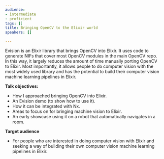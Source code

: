 ```yaml
---
audience:
- intermediate
- proficient
tags: []
title: Bringing OpenCV to the Elixir world
speakers: []

---
```

Evision is an Elixir library that brings OpenCV into Elixir. It uses code to generate NIFs that cover most OpenCV modules in the main OpenCV repo. In this way, it largely reduces the amount of time manually porting OpenCV to Elixir. Most importantly, it allows people to do computer vision with the most widely used library and has the potential to build their computer vision machine learning pipelines in Elixir.

  
**Talk objectives:**

* How I approached bringing OpenCV into Elixir.
* An Evision demo (to show how to use it).
* How it can be integrated with Nx.
* Areas to focus on for bringing machine vision to Elixir.
* An early showcase using it on a robot that automatically navigates in a room.

**Target audience**

* For people who are interested in doing computer vision with Elixir and seeking a way of building their own computer vision machine learning pipelines in Elixir.